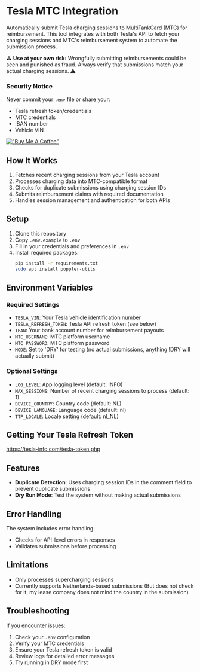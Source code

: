 # Tesla MTC Integration

Automatically submit Tesla charging sessions to MultiTankCard (MTC) for reimbursement. This tool integrates with both Tesla's API to fetch your charging sessions and MTC's reimbursement system to automate the submission process.

⚠️ **Use at your own risk:** Wrongfully submitting reimbursements could be seen and punished as fraud. Always verify that submissions match your actual charging sessions. ⚠️

### Security Notice
Never commit your `.env` file or share your:
- Tesla refresh token/credentials
- MTC credentials
- IBAN number 
- Vehicle VIN

[!["Buy Me A Coffee"](https://www.buymeacoffee.com/assets/img/custom_images/orange_img.png)](https://www.buymeacoffee.com/wessec)

## How It Works

1. Fetches recent charging sessions from your Tesla account
2. Processes charging data into MTC-compatible format
3. Checks for duplicate submissions using charging session IDs
4. Submits reimbursement claims with required documentation
5. Handles session management and authentication for both APIs

## Setup

1. Clone this repository
2. Copy `.env.example` to `.env`
3. Fill in your credentials and preferences in `.env`
4. Install required packages:
   ```bash
   pip install -r requirements.txt
   sudo apt install poppler-utils
   ```

## Environment Variables

### Required Settings
- `TESLA_VIN`: Your Tesla vehicle identification number
- `TESLA_REFRESH_TOKEN`: Tesla API refresh token (see below)
- `IBAN`: Your bank account number for reimbursement payouts
- `MTC_USERNAME`: MTC platform username
- `MTC_PASSWORD`: MTC platform password
- `MODE`: Set to 'DRY' for testing (no actual submissions, anything !DRY will actually submit)

### Optional Settings

- `LOG_LEVEL`: App logging level (default: INFO)
- `MAX_SESSIONS`: Number of recent charging sessions to process (default: 1)
- `DEVICE_COUNTRY`: Country code (default: NL)
- `DEVICE_LANGUAGE`: Language code (default: nl)
- `TTP_LOCALE`: Locale setting (default: nl_NL)

## Getting Your Tesla Refresh Token

https://tesla-info.com/tesla-token.php

## Features

- **Duplicate Detection**: Uses charging session IDs in the comment field to prevent duplicate submissions
- **Dry Run Mode**: Test the system without making actual submissions

## Error Handling

The system includes error handling:
- Checks for API-level errors in responses
- Validates submissions before processing

## Limitations

- Only processes supercharging sessions
- Currently supports Netherlands-based submissions (But does not check for it, my lease company does not mind the country in the submission)

## Troubleshooting

If you encounter issues:
1. Check your `.env` configuration
2. Verify your MTC credentials
3. Ensure your Tesla refresh token is valid
4. Review logs for detailed error messages
5. Try running in DRY mode first
